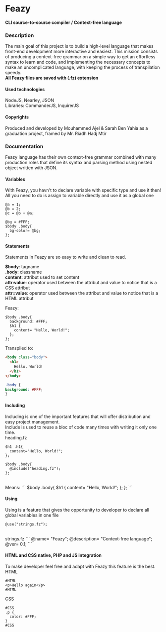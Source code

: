 # Feazy
**CLI source-to-source compiler / Context-free language**


### Description
The main goal of this project is to build a high-level language that makes front-end development more interactive and easiest. This mission consists of producing a context-free grammar on a simple way to get an effortless syntax to learn and code, and implementing the necessary concepts to make an uncomplicated language, with keeping the process of transpilation speedy. 
<br/>
**All Feazy files are saved with (.fz) extension**


#### Used technologies
NodeJS, Nearley, JSON<br/>Libraries: CommanderJS, InquirerJS


#### Copyrights
Produced and developed by Mouhammed Ajel & Sarah Ben Yahia as a graduation project, framed by Mr. Riadh Hadj Mtir


### Documentation
Feazy language has their own context-free grammar combined with many production roles that define its syntax and parsing method using nested object written with JSON.


#### Variables

With Feazy, you havn't to declare variable with specific type and use it then! All you need to do is assign to variable directly and use it as a global one
```
@a = 1;
@b = 2;
@c = @b + @a;
```

```
@bg = #FFF;
$body .body{
  bg-color= @bg;
};
```


#### Statements

Statements in Feazy are so easy to write and clean to read.

**$body**: tagname<br/>
**.body**: classname<br/>
**content**: attribut used to set content<br/>
**attr:value**: operator used between the attribut and value to notice that is a CSS attribut<br/>
**attr=value**: operator used between the attribut and value to notice that is a HTML attribut<br/>


Feazy:
```
$body .body{
  background: #FFF;
  $h1 {
    content= "Hello, World!";
  };
};
```

Transpiled to:
```html
<body class="body">
  <h1>
    Hello, World!
  </h1>
</body>
```

```css
.body {
background: #FFF;
}
```

#### Including

Including is one of the important features that will offer distribution and easy project management.<br/>
Include is used to reuse a bloc of code many times with writing it only one time.
<br/>
heading.fz
```
$h1 .h1{
  content="Hello, World!";
};
```

```
$body .body{
  @include("heading.fz");
};
```
<br/>
Means:
```
$body .body{
  $h1 {
    content= "Hello, World!";
  };
};
```

#### Using
Using is a feature that gives the opportunity to developer to declare all global variables in one file

```
@use("strings.fz");
```
<br/>
strings.fz
```
@name= "Feazy";
@description= "Context-free language";
@ver= 0.1;
```

#### HTML and CSS native, PHP and JS integration
To make developer feel free and adapt with Feazy this feature is the best.
<br/>
HTML
```
#HTML
<p>Hello again</p>
#HTML
```

CSS
```
#CSS
.p {
  color: #FFF;
}
#CSS
```
